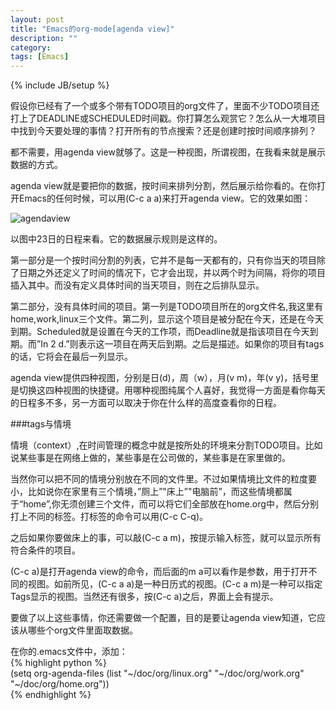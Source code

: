 ```yaml
---
layout: post
title: "Emacs的org-mode[agenda view]"
description: ""
category: 
tags: [Emacs]
---
```

{% include JB/setup %}

假设你已经有了一个或多个带有TODO项目的org文件了，里面不少TODO项目还打上了DEADLINE或SCHEDULED时间戳。你打算怎么观赏它？怎么从一大堆项目中找到今天要处理的事情？打开所有的节点搜索？还是创建时按时间顺序排列？  

都不需要，用agenda view就够了。这是一种视图，所谓视图，在我看来就是展示数据的方式。  

agenda view就是要把你的数据，按时间来排列分割，然后展示给你看的。在你打开Emacs的任何时候，可以用(C-c a a)来打开agenda view。它的效果如图：

![agendaview](http://interbbs.b0.upaiyun.com/emacs/agendaview.png)

以图中23日的日程来看。它的数据展示规则是这样的。

第一部分是一个按时间分割的列表，它并不是每一天都有的，只有你当天的项目除了日期之外还定义了时间的情况下，它才会出现，并以两个时为间隔，将你的项目插入其中。而没有定义具体时间的当天项目，则在之后排队显示。

第二部分，没有具体时间的项目。第一列是TODO项目所在的org文件名,我这里有home,work,linux三个文件。第二列，显示这个项目是被分配在今天，还是在今天到期。Scheduled就是设置在今天的工作项，而Deadline就是指该项目在今天到期。而”In  2 d.”则表示这一项目在两天后到期。之后是描述。如果你的项目有tags的话，它将会在最后一列显示。

agenda view提供四种视图，分别是日(d)，周（w），月(v m)，年(v y)，括号里是切换这四种视图的快捷键。用哪种视图纯属个人喜好，我觉得一方面是看你每天的日程多不多，另一方面可以取决于你在什么样的高度查看你的日程。

###tags与情境

情境（context）,在时间管理的概念中就是按所处的环境来分割TODO项目。比如说某些事是在网络上做的，某些事是在公司做的，某些事是在家里做的。

当然你可以把不同的情境分别放在不同的文件里。不过如果情境比文件的粒度要小，比如说你在家里有三个情境，”厕上”"床上”"电脑前”，而这些情境都属于“home”,你无须创建三个文件，而可以将它们全部放在home.org中，然后分别打上不同的标签。打标签的命令可以用(C-c C-q)。

之后如果你要做床上的事，可以敲(C-c a m)，按提示输入标签，就可以显示所有符合条件的项目。

(C-c a)是打开agenda view的命令，而后面的m a可以看作是参数，用于打开不同的视图。如前所见，(C-c a a)是一种日历式的视图。(C-c a m)是一种可以指定Tags显示的视图。当然还有很多，按(C-c a)之后，界面上会有提示。

要做了以上这些事情，你还需要做一个配置，目的是要让agenda view知道，它应该从哪些个org文件里面取数据。  

在你的.emacs文件中，添加：  
{% highlight python %}  
   (setq org-agenda-files (list "~/doc/org/linux.org"
                     "~/doc/org/work.org"
                     "~/doc/org/home.org"))  
{% endhighlight %}
